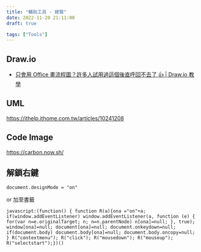 ```yaml
---
title: "輔助工具 - 總覽"
date: 2022-11-20 21:11:00
draft: true

tags: ["Tools"]
---
```

## Draw.io
- [只會用 Office 畫流程圖？許多人試用過這個後直呼回不去了 👍 | Draw.io 教學](https://www.youtube.com/watch?v=CU0ZhMoXz7k)

## UML
https://ithelp.ithome.com.tw/articles/10241208

## Code Image
https://carbon.now.sh/

## 解鎖右鍵
```
document.designMode = "on"
```
or 加至書籤
```
javascript:(function() { function R(a){ona ="on"+a; if(window.addEventListener) window.addEventListener(a, function (e) { for(var n=e.originalTarget; n; n=n.parentNode) n[ona]=null; }, true); window[ona]=null; document[ona]=null; document.onkeydown=null; if(document.body) document.body[ona]=null; document.body.oncopy=null; } R("contextmenu"); R("click"); R("mousedown"); R("mouseup"); R("selectstart");})()
```
